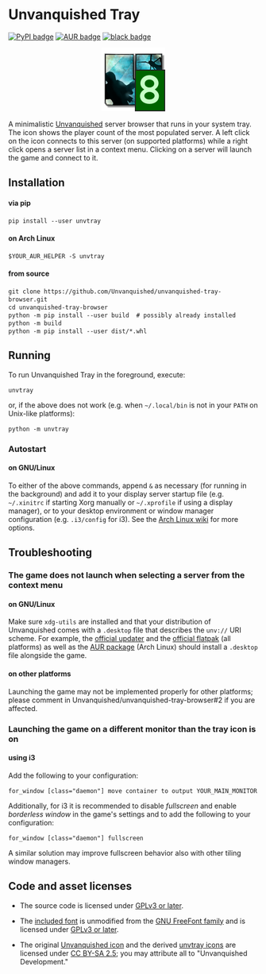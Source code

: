 # Unvanquished Tray

[![PyPI badge](https://img.shields.io/pypi/v/unvtray?logo=pypi&label=PyPI&logoColor=white&color=blue)](https://pypi.org/project/unvtray/)
[![AUR badge](https://img.shields.io/aur/version/unvtray?logo=arch-linux&label=AUR&logoColor=white)](https://aur.archlinux.org/packages/unvtray)
[![black badge](https://img.shields.io/badge/code%20style-black-black?logo=python&logoColor=white)](https://github.com/psf/black)

<p align="center">
  <img src="package/icons/128x128/net.unvanquished.unvtray.png" />
</p>

A minimalistic [Unvanquished](https://unvanquished.net/) server browser that
runs in your system tray. The icon shows the player count of the most populated
server. A left click on the icon connects to this server (on supported
platforms) while a right click opens a server list in a context menu. Clicking
on a server will launch the game and connect to it.

## Installation

#### via pip

```shell
pip install --user unvtray
```

#### on Arch Linux

```shell
$YOUR_AUR_HELPER -S unvtray
```

#### from source

```
git clone https://github.com/Unvanquished/unvanquished-tray-browser.git
cd unvanquished-tray-browser
python -m pip install --user build  # possibly already installed
python -m build
python -m pip install --user dist/*.whl
```

## Running

To run Unvanquished Tray in the foreground, execute:

```
unvtray
```

or, if the above does not work (e.g. when `~/.local/bin` is not in your `PATH`
on Unix-like platforms):

```
python -m unvtray
```

### Autostart

#### on GNU/Linux

To either of the above commands, append `&` as necessary (for running in the
background) and add it to your display server startup file (e.g. `~/.xinitrc`
if starting Xorg manually or `~/.xprofile` if using a display manager), or to
your desktop environment or window manager configuration (e.g. `.i3/config` for
i3). See the [Arch Linux
wiki](https://wiki.archlinux.org/title/autostarting#On_Xorg_startup) for more
options.

## Troubleshooting

### The game does not launch when selecting a server from the context menu

#### on GNU/Linux

Make sure `xdg-utils` are installed and that your distribution of Unvanquished
comes with a `.desktop` file that describes the `unv://` URI scheme. For
example, the [official
updater](https://github.com/Unvanquished/updater/releases/) and the [official
flatpak](https://flathub.org/apps/details/net.unvanquished.Unvanquished) (all
platforms) as well as the [AUR
package](https://aur.archlinux.org/packages/unvanquished) (Arch Linux) should
install a `.desktop` file alongside the game.

#### on other platforms

Launching the game may not be implemented properly for other platforms; please
comment in Unvanquished/unvanquished-tray-browser#2 if you are affected.

### Launching the game on a different monitor than the tray icon is on

#### using i3

Add the following to your configuration:

```
for_window [class="daemon"] move container to output YOUR_MAIN_MONITOR
```

Additionally, for i3 it is recommended to disable _fullscreen_ and enable
_borderless window_ in the game's settings and to add the following to your
configuration:

```
for_window [class="daemon"] fullscreen
```

A similar solution may improve fullscreen behavior also with other tiling
window managers.

## Code and asset licenses

- The source code is licensed under [GPLv3 or later](LICENSE.txt).

- The [included font](unvtray/assets/FreeMonoBold.otf) is unmodified from the
  [GNU FreeFont family](https://www.gnu.org/software/freefont/) and is licensed
  under [GPLv3 or later](LICENSE.txt).

- The original [Unvanquished icon](unvtray/assets/unvanquished.png) and the
  derived [unvtray icons](package/icons) are licensed under [CC BY-SA
  2.5](https://creativecommons.org/licenses/by-sa/2.5/); you may attribute all
  to "Unvanquished Development."
